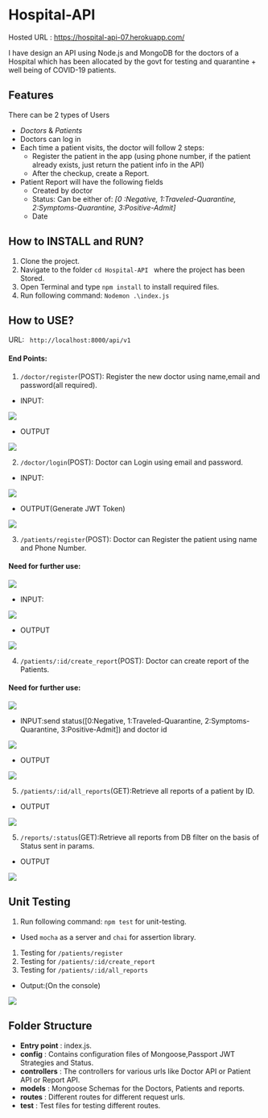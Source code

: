 # Hospital-API

Hosted URL : https://hospital-api-07.herokuapp.com/ 

I have design an API using Node.js and MongoDB for the doctors of a Hospital which has been allocated by the govt for testing and quarantine + well being of COVID-19 patients.

## Features

There can be 2 types of Users

- _Doctors_ & _Patients_
- Doctors can log in
- Each time a patient visits, the doctor will follow 2 steps:
  - Register the patient in the app (using phone number, if the patient already exists, just return the patient info in the API)
  - After the checkup, create a Report.
- Patient Report will have the following fields
  - Created by doctor
  - Status: Can be either of: _[0 :Negative, 1:Traveled-Quarantine, 2:Symptoms-Quarantine, 3:Positive-Admit]_
  - Date

## How to INSTALL and RUN?

1. Clone the project.
2. Navigate to the folder `cd Hospital-API ` where the project has been Stored.
3. Open Terminal and type `npm install` to install required files.
4. Run following command: `Nodemon .\index.js `

## How to USE?

URL: ` http://localhost:8000/api/v1`

#### End Points:

1. `/doctor/register`(POST): Register the new doctor using name,email and password(all required).

- INPUT:

![](/Images/1.JPG)

- OUTPUT

![](/Images/2.JPG)

2. `/doctor/login`(POST): Doctor can Login using email and password.

- INPUT:

![](/Images/3.JPG)

- OUTPUT(Generate JWT Token)

![](/Images/4.JPG)

3. `/patients/register`(POST): Doctor can Register the patient using name and Phone Number.

#### Need for further use:

![](/Images/5.JPG)

- INPUT:

![](/Images/6.JPG)

- OUTPUT

![](/Images/7.JPG)

4. `/patients/:id/create_report`(POST): Doctor can create report of the Patients.

#### Need for further use:

![](/Images/8.JPG)

- INPUT:send status([0:Negative, 1:Traveled-Quarantine, 2:Symptoms-Quarantine, 3:Positive-Admit]) and doctor id

![](/Images/9.JPG)

- OUTPUT

![](/Images/10.JPG)

5. `/patients/:id/all_reports`(GET):Retrieve all reports of a patient by ID.

- OUTPUT

![](/Images/11.JPG)

5. `/reports/:status`(GET):Retrieve all reports from DB filter on the basis of Status sent in params.

- OUTPUT

![](/Images/12.JPG)

## Unit Testing

1. Run following command: `npm test` for unit-testing.

- Used `mocha` as a server and `chai` for assertion library.

1. Testing for `/patients/register`
2. Testing for `/patients/:id/create_report`
3. Testing for `/patients/:id/all_reports`

- Output:(On the console)

![](/Images/13.JPG)

## Folder Structure

- **Entry point** : index.js.
- **config** : Contains configuration files of Mongoose,Passport JWT Strategies and Status.
- **controllers** : The controllers for various urls like Doctor API or Patient API or Report API.
- **models** : Mongoose Schemas for the Doctors, Patients and reports.
- **routes** : Different routes for different request urls.
- **test** : Test files for testing different routes.
